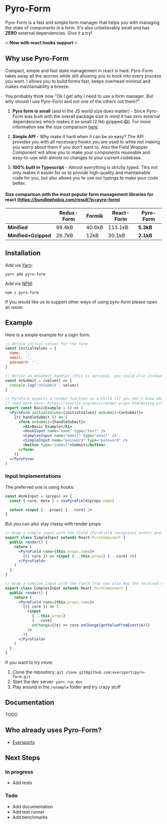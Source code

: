 # Pyro-Form

Pyro-Form is a fast and simple form manager that helps you with managing the state of components in a form. It's also unbelievably small and has **ZERO** external dependencies. Give it a try!

 🔥 **Now with react hooks support** 🔥 

## Why use Pyro-Form

Compact, simple and fast state management in react is hard. Pyro-Form takes away all the worries while still allowing you to hook into every process you want. I allows you to build forms fast, keeps overhead minimal and makes maintainability a breeze. 

You probably think now "Ok I get why I need to use a form manager. But why should I use Pyro-Form and not one of the others out there?"

1) **Pyro form is small** (and in the JS world size does matter) - Since Pyro-Form was built with the overall package size in mind it has zero external dependencies which makes it so small (2.1kb gzipped 😱). For more information see the size comparison [here](#comparison-with-the-most-popular-form-management-libraries-for-react).

2) **Simple API** - Why make it hard when it can be so easy? The API provides you with all necessary hooks you are used to while not making you worry about them if you don't want to. Also the Field Wrapper Component will allow you to make your components reuseable and easy-to-use with almost no changes to your current codebase.  

3) **100% built in Typescript** - Almost everything is strictly typed. This not only makes it easier for us to provide high-quality and maintainable code for you, but also allows you to use our typings to make your code better. 

#### Size comparison with the most popular form management libraries for react (https://bundlephobia.com/result?p=pyro-form)
  
| | Redux-Form | Formik | React-Form | Pyro-Form |
| --- | --- | --- | --- | --- |
| **Minified** | 99.4kB | 40.6kB | 113.1kB | **5.3kB** |
| **Minified+Gzipped** | 26.7kB | 12kB | 30.1kB | **2.1kB** |

## Installation

Add via [Yarn](https://www.npmjs.com/package/pyro-form):
```
yarn add pyro-form
```

Add via [NPM](https://www.npmjs.com/package/pyro-form):
```
npm i pyro-form
```

If you would like us to support other ways of using pyro-form please open an issue.


## Example

Here is a simple example for a login form.

``` jsx harmony
// Define initial values for the form
const initialValues = {
  name: '',
  email: '',
  password: '',
}

// Define an onSubmit handler (this is optional, you could also instead define an onChange handler)
const onSubmit = (values) => {
  console.log('onSubmit', values)
}

// PyroForm expects a render function as a child (if you don't know what this is you can
// read more here: https://reactjs.org/docs/render-props.html#using-props-other-than-render)
export const BasicExample = () => (
  <PyroForm initialValues={initialValues} onSubmit={onSubmit}>
    {({ handleSubmit }) => (
      <form onSubmit={handleSubmit}>
        <h1>Basic Example</h1>
        <HookInput name="name" type="text" />
        <ComplexInput name="email" type="email" />
        <SimpleInput name="password" type="password" />
        <button type="submit">Submit</button>
      </form>
    )}
  </PyroForm>
)
```

### Input Implementations

The preferred one is using hooks: 

``` jsx harmony
const HookInput = (props) => {
  const { core, meta } = usePyroField(props.name)

  return <input {...props} {...core} />
}
```

But you can also stay classy with render props

``` jsx harmony
// Wrap a simple input with the field (PyroField recognices events and pulls there value automatically)
export class SimpleInput extends React.PureComponent {
  public render() {
    return (
      <PyroField name={this.props.name}>
        {({ core }) => <input {...this.props} {...core} />}
      </PyroField>
    )
  }
}

// Wrap a complex input with the field (You can also map the received value manually)
export class ComplexInput extends React.PureComponent {
  public render() {
    return (
      <PyroField name={this.props.name}>
        {({ core }) => (
          <input
            {...this.props}
            {...core}
            onChange={(e) => core.onChange(getValueFromEvent(e))}
          />
        )}
      </PyroField>
    )
  }
}
```

If you want to try more:
 1) Clone the repository: ```git clone git@github.com:eversport/pyro-form.git```
 2) Start the dev server: ```yarn run dev```
 3) Play around in the ```/example``` folder and try crazy stuff 

## Documentation

TODO

## Who already uses Pyro-Form?

- [Eversports](https://eversports.com)

## Next Steps

### In progress

- Add tests

### Todo

- Add documentation
- Add test runner
- Add benchmarks
